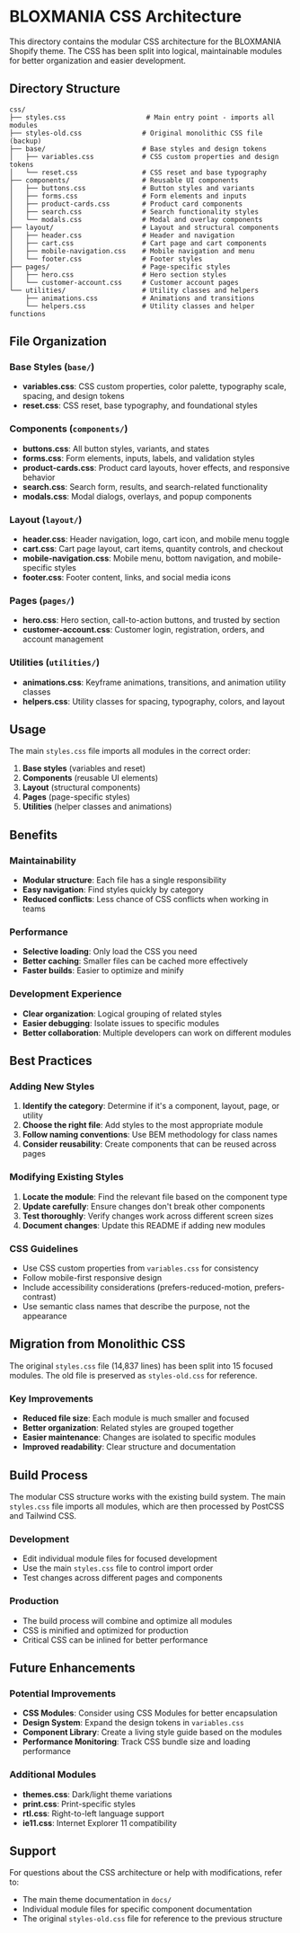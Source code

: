 # BLOXMANIA CSS Architecture

This directory contains the modular CSS architecture for the BLOXMANIA Shopify theme. The CSS has been split into logical, maintainable modules for better organization and easier development.

## Directory Structure

```
css/
├── styles.css                    # Main entry point - imports all modules
├── styles-old.css               # Original monolithic CSS file (backup)
├── base/                        # Base styles and design tokens
│   ├── variables.css            # CSS custom properties and design tokens
│   └── reset.css                # CSS reset and base typography
├── components/                  # Reusable UI components
│   ├── buttons.css              # Button styles and variants
│   ├── forms.css                # Form elements and inputs
│   ├── product-cards.css        # Product card components
│   ├── search.css               # Search functionality styles
│   └── modals.css               # Modal and overlay components
├── layout/                      # Layout and structural components
│   ├── header.css               # Header and navigation
│   ├── cart.css                 # Cart page and cart components
│   ├── mobile-navigation.css    # Mobile navigation and menu
│   └── footer.css               # Footer styles
├── pages/                       # Page-specific styles
│   ├── hero.css                 # Hero section styles
│   └── customer-account.css     # Customer account pages
└── utilities/                   # Utility classes and helpers
    ├── animations.css           # Animations and transitions
    └── helpers.css              # Utility classes and helper functions
```

## File Organization

### Base Styles (`base/`)
- **variables.css**: CSS custom properties, color palette, typography scale, spacing, and design tokens
- **reset.css**: CSS reset, base typography, and foundational styles

### Components (`components/`)
- **buttons.css**: All button styles, variants, and states
- **forms.css**: Form elements, inputs, labels, and validation styles
- **product-cards.css**: Product card layouts, hover effects, and responsive behavior
- **search.css**: Search form, results, and search-related functionality
- **modals.css**: Modal dialogs, overlays, and popup components

### Layout (`layout/`)
- **header.css**: Header navigation, logo, cart icon, and mobile menu toggle
- **cart.css**: Cart page layout, cart items, quantity controls, and checkout
- **mobile-navigation.css**: Mobile menu, bottom navigation, and mobile-specific styles
- **footer.css**: Footer content, links, and social media icons

### Pages (`pages/`)
- **hero.css**: Hero section, call-to-action buttons, and trusted by section
- **customer-account.css**: Customer login, registration, orders, and account management

### Utilities (`utilities/`)
- **animations.css**: Keyframe animations, transitions, and animation utility classes
- **helpers.css**: Utility classes for spacing, typography, colors, and layout

## Usage

The main `styles.css` file imports all modules in the correct order:

1. **Base styles** (variables and reset)
2. **Components** (reusable UI elements)
3. **Layout** (structural components)
4. **Pages** (page-specific styles)
5. **Utilities** (helper classes and animations)

## Benefits

### Maintainability
- **Modular structure**: Each file has a single responsibility
- **Easy navigation**: Find styles quickly by category
- **Reduced conflicts**: Less chance of CSS conflicts when working in teams

### Performance
- **Selective loading**: Only load the CSS you need
- **Better caching**: Smaller files can be cached more effectively
- **Faster builds**: Easier to optimize and minify

### Development Experience
- **Clear organization**: Logical grouping of related styles
- **Easier debugging**: Isolate issues to specific modules
- **Better collaboration**: Multiple developers can work on different modules

## Best Practices

### Adding New Styles
1. **Identify the category**: Determine if it's a component, layout, page, or utility
2. **Choose the right file**: Add styles to the most appropriate module
3. **Follow naming conventions**: Use BEM methodology for class names
4. **Consider reusability**: Create components that can be reused across pages

### Modifying Existing Styles
1. **Locate the module**: Find the relevant file based on the component type
2. **Update carefully**: Ensure changes don't break other components
3. **Test thoroughly**: Verify changes work across different screen sizes
4. **Document changes**: Update this README if adding new modules

### CSS Guidelines
- Use CSS custom properties from `variables.css` for consistency
- Follow mobile-first responsive design
- Include accessibility considerations (prefers-reduced-motion, prefers-contrast)
- Use semantic class names that describe the purpose, not the appearance

## Migration from Monolithic CSS

The original `styles.css` file (14,837 lines) has been split into 15 focused modules. The old file is preserved as `styles-old.css` for reference.

### Key Improvements
- **Reduced file size**: Each module is much smaller and focused
- **Better organization**: Related styles are grouped together
- **Easier maintenance**: Changes are isolated to specific modules
- **Improved readability**: Clear structure and documentation

## Build Process

The modular CSS structure works with the existing build system. The main `styles.css` file imports all modules, which are then processed by PostCSS and Tailwind CSS.

### Development
- Edit individual module files for focused development
- Use the main `styles.css` file to control import order
- Test changes across different pages and components

### Production
- The build process will combine and optimize all modules
- CSS is minified and optimized for production
- Critical CSS can be inlined for better performance

## Future Enhancements

### Potential Improvements
- **CSS Modules**: Consider using CSS Modules for better encapsulation
- **Design System**: Expand the design tokens in `variables.css`
- **Component Library**: Create a living style guide based on the modules
- **Performance Monitoring**: Track CSS bundle size and loading performance

### Additional Modules
- **themes.css**: Dark/light theme variations
- **print.css**: Print-specific styles
- **rtl.css**: Right-to-left language support
- **ie11.css**: Internet Explorer 11 compatibility

## Support

For questions about the CSS architecture or help with modifications, refer to:
- The main theme documentation in `docs/`
- Individual module files for specific component documentation
- The original `styles-old.css` file for reference to the previous structure 